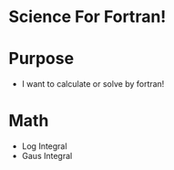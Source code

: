 # Science For Fortran!
 

# Purpose
- I want to calculate or solve by fortran!

# Math
- Log Integral
- Gaus Integral 
